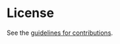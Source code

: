 # License

See the
[guidelines for contributions](https://github.com/marten-seemann/draft-seemann-quic-reliable-message/blob/main/CONTRIBUTING.md).
